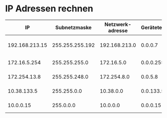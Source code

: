 # IP Adressen rechnen

|IP|Subnetzmaske|Netzwerk-adresse|Geräteteil|Broadcast|Default-Gateway|Max IP im Netzwerk|
|--|--|--|--|--|--|--|
|192.168.213.15|255.255.255.192|192.168.213.0|0.0.0.7|192.168.213.63|192.168.213.1|192.168.213.1 - 192.168.213.62|
|172.16.5.254|255.255.255.0|172.16.5.0|0.0.0.255|172.16.5.255|172.16.5.1|172.16.5.1 - 172.6.5.254|
|172.254.13.8|255.255.248.0|172.254.8.0|0.0.5.8|172.254.15.255|172.254.8.1|172.254.8.1 - 172.254.15.254|
|10.38.133.5|255.255.0.0|10.38.0.0|0.0.133.5|10.38.255.255|10.38.0.1|10.38.1.0 - 10.38.255.254|
|10.0.0.15|255.0.0.0|10.0.0.0|0.0.0.15|10.255.255.255|10.0.0.1|10.0.0.1 - 10.255.255.254|